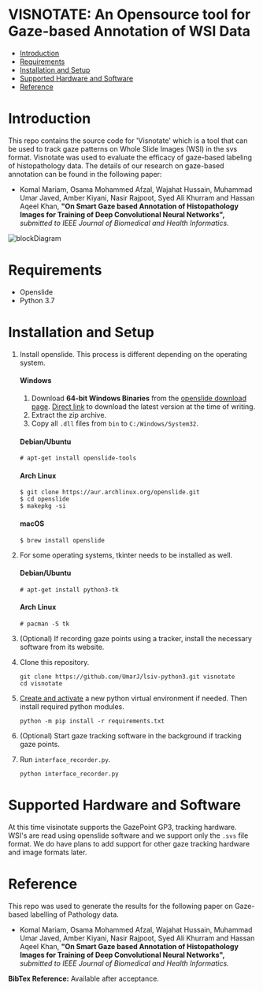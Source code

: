 # VISNOTATE: An Opensource tool for Gaze-based Annotation of WSI Data

* [Introduction](#introduction)
* [Requirements](#requirements)
* [Installation and Setup](#installation-and-setup)
* [Supported Hardware and Software](#supported-hardware-and-software)
* [Reference](#reference)

# Introduction
This repo contains the source code for 'Visnotate' which is a tool that can be used to track gaze patterns on Whole Slide Images (WSI) in the svs format. Visnotate was used to evaluate the efficacy of gaze-based labeling of histopathology data. The details of our research on gaze-based annotation can be found in the following paper:

* Komal Mariam, Osama Mohammed Afzal, Wajahat Hussain, Muhammad Umar Javed, Amber Kiyani, Nasir Rajpoot, Syed Ali Khurram and Hassan Aqeel Khan, **"On Smart Gaze based Annotation of Histopathology Images for Training of Deep Convolutional Neural Networks",** *submitted to IEEE Journal of Biomedical and Health Informatics.*

![blockDiagram](../media/Visnotate%20Diagram.png?raw=true)

# Requirements
- Openslide
- Python 3.7

# Installation and Setup

1. Install openslide. This process is different depending on the operating system.

    #### Windows
    1. Download **64-bit Windows Binaries** from the [openslide download page](https://openslide.org/download/#windows-binaries). [Direct link](https://github.com/openslide/openslide-winbuild/releases/download/v20171122/openslide-win64-20171122.zip) to download the latest version at the time of writing.
    2. Extract the zip archive.
    3. Copy all `.dll` files from `bin` to `C:/Windows/System32`.

    #### Debian/Ubuntu
    ```console
    # apt-get install openslide-tools
    ```

    #### Arch Linux
    ```console
    $ git clone https://aur.archlinux.org/openslide.git
    $ cd openslide
    $ makepkg -si
    ```

    #### macOS
    ```console
    $ brew install openslide
    ```

2. For some operating systems, tkinter needs to be installed as well.

    #### Debian/Ubuntu
    ```console
    # apt-get install python3-tk
    ```

    #### Arch Linux
    ```console
    # pacman -S tk
    ```

3. (Optional) If recording gaze points using a tracker, install the necessary software from its website.

4. Clone this repository.

    ```
    git clone https://github.com/UmarJ/lsiv-python3.git visnotate
    cd visnotate
    ```

5. [Create and activate](https://docs.python.org/3/library/venv.html#creating-virtual-environments) a new python virtual environment if needed. Then install required python modules.
    ```
    python -m pip install -r requirements.txt
    ```

6. (Optional) Start gaze tracking software in the background if tracking gaze points.

7. Run `interface_recorder.py`.

    ```
    python interface_recorder.py
    ```

# Supported Hardware and Software
At this time visinotate supports the GazePoint GP3, tracking hardware. WSI's are read using openslide software and we support only the `.svs` file format. We do have plans to add support for other gaze tracking hardware and image formats later.

# Reference
This repo was used to generate the results for the following paper on Gaze-based labelling of Pathology data. 
   
* Komal Mariam, Osama Mohammed Afzal, Wajahat Hussain, Muhammad Umar Javed, Amber Kiyani, Nasir Rajpoot, Syed Ali Khurram and Hassan Aqeel Khan, **"On Smart Gaze based Annotation of Histopathology Images for Training of Deep Convolutional Neural Networks",** *submitted to IEEE Journal of Biomedical and Health Informatics.*


**BibTex Reference:** Available after acceptance.
